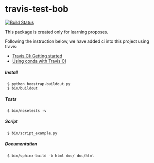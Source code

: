 # travis-test-bob

[![Build Status](https://travis-ci.org/acostapazo/travis-test-bob.svg?branch=master)](https://travis-ci.org/acostapazo/travis-test-bob)

This package is created only for learning proposes. 

Following the instruction below, we have added ci into this project using travis:


- [Travis CI: Getting started](https://docs.travis-ci.com/user/getting-started/)
- [Using conda with Travis CI](https://conda.io/docs/user-guide/tasks/use-conda-with-travis-ci.html)


##### Install

~~~
 $ python boostrap-buildout.py
 $ bin/buildout
~~~

##### Tests

~~~
 $ bin/nosetests -v
~~~

##### Script

~~~
 $ bin/script_example.py
~~~


##### Documentation

~~~
 $ bin/sphinx-build -b html doc/ doc/html
~~~
